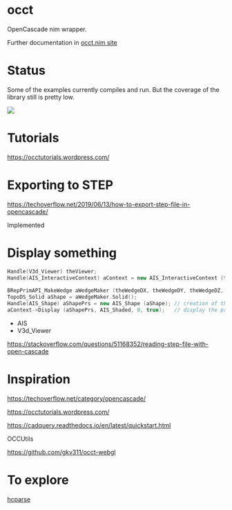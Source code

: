 # occt
OpenCascade nim wrapper.

Further documentation in [occt.nim site](https://mantielero.github.io/occt-site/)

# Status
Some of the examples currently compiles and run. But the coverage of the library still is pretty low.

![](https://i.imgur.com/B7S6PIo.png)



# Tutorials
https://occtutorials.wordpress.com/

# Exporting to STEP
https://techoverflow.net/2019/06/13/how-to-export-step-file-in-opencascade/

Implemented

# Display something
```c++
Handle(V3d_Viewer) theViewer;
Handle(AIS_InteractiveContext) aContext = new AIS_InteractiveContext (theViewer);
 
BRepPrimAPI_MakeWedge aWedgeMaker (theWedgeDX, theWedgeDY, theWedgeDZ, theWedgeLtx);
TopoDS_Solid aShape = aWedgeMaker.Solid();
Handle(AIS_Shape) aShapePrs = new AIS_Shape (aShape); // creation of the presentable object
aContext->Display (aShapePrs, AIS_Shaded, 0, true);   // display the presentable object and redraw 3d viewer
```

- AIS
- V3d_Viewer

https://stackoverflow.com/questions/51168352/reading-step-file-with-open-cascade

# Inspiration
https://techoverflow.net/category/opencascade/

https://occtutorials.wordpress.com/

https://cadquery.readthedocs.io/en/latest/quickstart.html

OCCUtils

https://github.com/gkv311/occt-webgl

# To explore
[hcparse](https://github.com/haxscramper/hcparse)